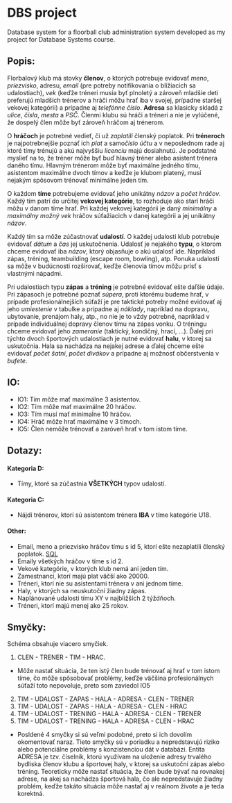 
# DBS project

Database system for a floorball club administration system developed as my project for Database Systems course.


## **Popis:** <!-- 1. KB -->

Florbalový klub má stovky **členov**, o ktorých potrebuje evidovať *meno*, *priezvisko*, adresu, *email* (pre potreby notifikovania o blížiacich sa udalostiach), *vek* (keďže tréneri musia byť plnoletý a zároveň mladšie deti preferujú mladších trénerov a hráči môžu hrať iba v svojej, prípadne staršej vekovej kategórii) a prípadne aj *telefónne číslo*. **Adresa** sa klasicky skladá z *ulice*, *čísla*, *mesta* a *PSČ*. Členmi klubu sú hráči a tréneri a nie je vylúčené, že dospelý člen môže byť zároveň hráčom aj trénerom.

O **hráčoch** je potrebné vedieť, či už *zaplatili* členský poplatok. Pri **tréneroch** je najpotrebnejšie poznať ich *plat* a samo*číslo účtu* a v neposlednom rade aj ktoré tímy trénujú a akú najvyššiu *licenciu* majú dosiahnutú. Je podstatné myslieť na to, že tréner môže byť buď hlavný tréner alebo asistent trénera daného tímu. Hlavným trénerom môže byť maximálne jedného tímu, asistentom maximálne dvoch tímov a keďže je klubom platený, musí nejakým spôsovom trénovať minimálne jeden tím.

O každom **tíme** potrebujeme evidovať jeho unikátny *názov* a *počet hráčov*. Každý tím patrí do určitej **vekovej kategórie**, to rozhoduje ako starí hráči môžu v danom tíme hrať. Pri každej vekovej kategórii je daný *minimálny* a *maximálny možný vek* hráčov súťažiacich v danej kategórii a jej unikátny *názov*.

Každý tím sa môže zúčastnovať **udalostí**. O každej udalosti klub potrebuje evidovať *dátum* a *čas* jej uskutočnenia. Udalosť je nejakého **typu**, o ktorom chceme evidovať iba *názov*, ktorý objasňuje o akú udalosť ide. Napríklad zápas, tréning, teambuilding (escape room, bowling), atp. Ponuka udalostí sa môže v budúcnosti rozširovať, keďže členovia tímov môžu prísť s vlastnými nápadmi.

Pri udalostiach typu **zápas**  a **tréning** je potrebné evidovať ešte daľšie údaje. Pri zápasoch je potrebné poznať *súpera*, proti ktorému budeme hrať, v prípade profesionálnejších súťaží je pre taktické potreby možné evidovať aj jeho *umiestenie* v tabulke a prípadne aj *náklady*, napríklad na dopravu, ubytovanie, prenájom haly, atp., no nie je to vždy potrebné, napríklad v prípade individuálnej dopravy členov tímu na zápas vonku. O tréningu chceme evidovať jeho *zameranie* (taktický, kondičný, hrací, ...). Ďalej pri týchto dvoch športových udalostiach je nutné evidovať **halu**, v ktorej sa uskutočnia. Hala sa nachádza na nejakej adrese a ďalej chceme ešte evidovať *počet šatní*, *počet divákov* a prípadne aj možnosť občerstvenia v *bufete*.


## **IO:** <!-- 2. KB -->
- IO1: Tím môže mať maximálne 3 asistentov.
- IO2: Tím môže mať maximálne 20 hráčov.
- IO3: Tím musí mať minimaĺne 10 hráčov.
- IO4: Hráč môže hrať maximálne v 3 tímoch.
- IO5: Člen nemôže trénovať a zaróveň hrať v tom istom tíme.

## **Dotazy:**
#### **Kategoria D:** <!-- 2. KB -->
- Tímy, ktoré sa zúčastnia **VŠETKÝCH** typov udalostí.

#### **Kategoria C:** <!-- 2. KB -->
- Nájdi trénerov, ktorí sú asistentom trénera **IBA** v tíme kategórie U18.

<!-- Other -->
#### **Other:**
- Email, meno a priezvisko hráčov tímu s id 5, ktorí ešte nezaplatili členský poplatok. [SQL](https://github.com/markohujo/DBS-project/blob/master/sql_queries/query1.sql)
- Emaily všetkých hráčov v tíme s id 2.
- Vekové kategórie, v ktorých klub nemá ani jeden tím.
- Zamestnanci, ktorí majú plat väčší ako 20000. <!-- 2. KB -->
- Tréneri, ktorí nie su asistentami trénera v ani jednom tíme.
- Haly, v ktorých sa neuskutoční žiadny zápas.
- Naplánované udalosti tímu XY v najbližších 2 týždňoch.
- Tréneri, ktorí majú menej ako 25 rokov.


## **Smyčky:** <!-- 2. KB -->

Schéma obsahuje viacero smyčiek.

1. CLEN - TRENER - TIM - HRAC.
- Môže nastať situácia, že ten istý člen bude trénovať aj hrať v tom istom tíme, čo môže spôsobovať problémy, keďže väčšina profesionálnych súťaží toto nepovoluje,  preto som zaviedol IO5

2. TIM - UDALOST - ZAPAS - HALA - ADRESA - CLEN - TRENER
3.  TIM - UDALOST - ZAPAS - HALA - ADRESA - CLEN - HRAC
4.  TIM - UDALOST - TRENING - HALA - ADRESA - CLEN - TRENER
5.  TIM - UDALOST - TRENING - HALA - ADRESA - CLEN - HRAC
- Posldené 4 smyčky si sú veľmi podobné, preto si ich dovolím okomentovať naraz. Tieto smyčky sú v poriadku a nepredstavujú riziko alebo potenciálne problémy s konzistenciou dát v databázi. Entita ADRESA je tzv. číselník, ktorú využívam na uloženie adresy trvalého bydliska členov klubu a športovej haly, v ktorej sa uskutoční zápas alebo tréning. Teoreticky môže nastať situácia, že člen bude bývať na rovnakej adrese, na akej sa nachádza športová hala, čo ale nepredstavuje žiadny problém, keďže takáto situácia môže nastať aj v reálnom živote a je teda korektná.


